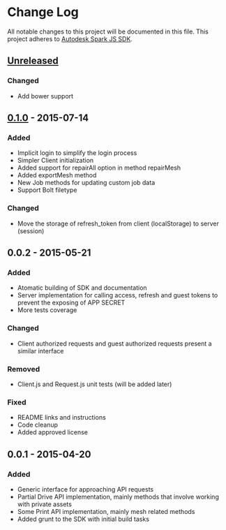 # Change Log
All notable changes to this project will be documented in this file.
This project adheres to [Autodesk Spark JS SDK](https://github.com/spark3dp/spark-js-SDK).

## [Unreleased][unreleased]
### Changed
- Add bower support

## [0.1.0] - 2015-07-14
### Added
- Implicit login to simplify the login process
- Simpler Client initialization
- Added support for repairAll option in method repairMesh
- Added exportMesh method
- New Job methods for updating custom job data
- Support Bolt filetype

### Changed
- Move the storage of refresh_token from client (localStorage) to server (session)

## 0.0.2 - 2015-05-21
### Added
- Atomatic building of SDK and documentation
- Server implementation for calling access, refresh and guest tokens to prevent the exposing of APP SECRET
- More tests coverage

### Changed
- Client authorized requests and guest authorized requests present a similar interface

### Removed
- Client.js and Request.js unit tests (will be added later)

### Fixed
- README links and instructions
- Code cleanup
- Added approved license

## 0.0.1 - 2015-04-20
### Added
- Generic interface for approaching API requests
- Partial Drive API implementation, mainly methods that involve working with private assets
- Some Print API implementation, mainly mesh related methods
- Added grunt to the SDK with initial build tasks

[unreleased]: https://github.com/spark3dp/spark-js-SDK/compare/v0.1.0...develop
[0.1.0]: https://github.com/spark3dp/spark-js-SDK/compare/v0.0.2...v0.1.0

